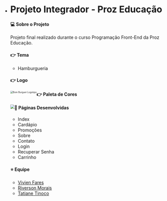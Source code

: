 - # Projeto Integrador - Proz Educação


  #### :computer: Sobre o Projeto

  Projeto final realizado durante o curso Programação Front-End da Proz Educação. 

  #### :point_right: Tema

  - Hamburgueria

    

  #### :point_right: Logo

  <img src="([https://github.com/tatianetinoco/projeto-integrador-proz-educacao-2023/blob/main/bom-burguer/assets/img/Bom%20Burguer%20Logotipo.png](https://raw.githubusercontent.com/tatianetinoco/projeto-integrador-proz-educacao-2023/main/bom-burguer/assets/img/Bom%20Burguer%20Logotipo.png))" alt="Bom Burguer Logotipo" style="zoom:50%;float:left" />

  

  #### :point_right: Paleta de Cores

  <img src="([https://github.com/tatianetinoco/projeto-integrador-proz-educacao-2023/blob/main/bom-burguer/assets/img/paletta-bom-burguer.png](https://raw.githubusercontent.com/tatianetinoco/projeto-integrador-proz-educacao-2023/main/bom-burguer/assets/img/paletta-bom-burguer.png))" style="zoom:80%;float:left" />

  

  #### :pushpin: Páginas Desenvolvidas

  - Index
  - Cardápio
  - Promoções
  - Sobre
  - Contato
  - Login
  - Recuperar Senha
  - Carrinho

  

  #### :star: Equipe

  -  [Vivien Fares](https://github.com/vivifares1 "Perfil No Github")
  -  [Riverson Morais](https://github.com/riversdev42 "Perfil No Github")
  -  [Tatiane Tinoco](https://github.com/tatianetinoco "Perfin No Github")








